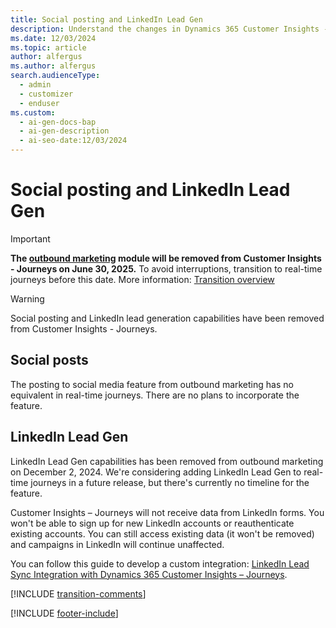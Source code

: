```yaml
---
title: Social posting and LinkedIn Lead Gen
description: Understand the changes in Dynamics 365 Customer Insights - Journeys. Learn about the removal of social posting and LinkedIn Lead Gen and how to transition smoothly.
ms.date: 12/03/2024
ms.topic: article
author: alfergus
ms.author: alfergus
search.audienceType:
  - admin
  - customizer
  - enduser
ms.custom:
  - ai-gen-docs-bap
  - ai-gen-description
  - ai-seo-date:12/03/2024
---
```


# Social posting and LinkedIn Lead Gen

> [!IMPORTANT]
> **The [outbound marketing](user-guide.md) module will be removed from Customer Insights - Journeys on June 30, 2025.** To avoid interruptions, transition to real-time journeys before this date. More information: [Transition overview](transition-overview.md)

> [!WARNING]
> Social posting and LinkedIn lead generation capabilities have been removed from Customer Insights - Journeys.

## Social posts

The posting to social media feature from outbound marketing has no equivalent in real-time journeys. There are no plans to incorporate the feature.

## LinkedIn Lead Gen

LinkedIn Lead Gen capabilities has been removed from outbound marketing on December 2, 2024. We're considering adding LinkedIn Lead Gen to real-time journeys in a future release, but there's currently no timeline for the feature.

Customer Insights – Journeys will not receive data from LinkedIn forms. You won't be able to sign up for new LinkedIn accounts or reauthenticate existing accounts. You can still access existing data (it won't be removed) and campaigns in LinkedIn will continue unaffected.

You can follow this guide to develop a custom integration: [LinkedIn Lead Sync Integration with Dynamics 365 Customer Insights – Journeys](https://community.dynamics.com/blogs/post/?postid=fb6ed89f-67a1-ef11-8a69-7c1e520b1f9b).

[!INCLUDE [transition-comments](./includes/transition-comments.md)]

[!INCLUDE [footer-include](./includes/footer-banner.md)]
